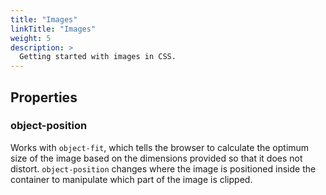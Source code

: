 ```yaml
---
title: "Images"
linkTitle: "Images"
weight: 5
description: >
  Getting started with images in CSS.
---
```


## Properties

### object-position

Works with `object-fit`, which tells the browser to calculate the optimum size of the image based on the dimensions provided so that it does not distort. `object-position` changes where the image is positioned inside the container to manipulate which part of the image is clipped.